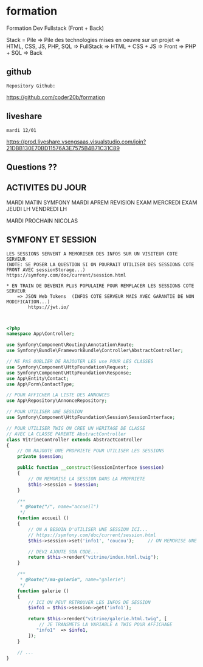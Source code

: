 # formation

Formation Dev Fullstack (Front + Back)

Stack = Pile
=> Pile des technologies mises en oeuvre sur un projet
=> HTML, CSS, JS, PHP, SQL  => FullStack
=> HTML + CSS + JS          => Front
=> PHP + SQL                => Back

## github

    Repository Github:

https://github.com/coder20b/formation

## liveshare

    mardi 12/01

https://prod.liveshare.vsengsaas.visualstudio.com/join?21DBB130E70BD11576A3E7575B4B71C31C89

## Questions ??

## ACTIVITES DU JOUR


MARDI MATIN     SYMFONY
MARDI APREM     REVISION EXAM
MERCREDI        EXAM
JEUDI           LH
VENDREDI        LH

MARDI PROCHAIN  NICOLAS

## SYMFONY ET SESSION

    LES SESSIONS SERVENT A MEMORISER DES INFOS SUR UN VISITEUR COTE SERVEUR
    (NOTE: SE POSER LA QUESTION SI ON POURRAIT UTILISER DES SESSIONS COTE FRONT AVEC sessionStorage...)
    https://symfony.com/doc/current/session.html

    * EN TRAIN DE DEVENIR PLUS POPULAIRE POUR REMPLACER LES SESSIONS COTE SERVEUR
        => JSON Web Tokens  (INFOS COTE SERVEUR MAIS AVEC GARANTIE DE NON MODIFICATION...)
            https://jwt.io/

```php


<?php
namespace App\Controller;

use Symfony\Component\Routing\Annotation\Route;
use Symfony\Bundle\FrameworkBundle\Controller\AbstractController;

// NE PAS OUBLIER DE RAJOUTER LES use POUR LES CLASSES
use Symfony\Component\HttpFoundation\Request;
use Symfony\Component\HttpFoundation\Response;
use App\Entity\Contact;
use App\Form\ContactType;

// POUR AFFICHER LA LISTE DES ANNONCES
use App\Repository\AnnonceRepository;

// POUR UTILISER UNE SESSION
use Symfony\Component\HttpFoundation\Session\SessionInterface;

// POUR UTILISER TWIG ON CREE UN HERITAGE DE CLASSE 
// AVEC LA CLASSE PARENTE AbstractController
class VitrineController extends AbstractController
{
    // ON RAJOUTE UNE PROPRIETE POUR UTILISER LES SESSIONS
    private $session;

    public function __construct(SessionInterface $session)
    {
        // ON MEMORISE LA SESSION DANS LA PROPRIETE
        $this->session = $session;
    }

    /**
     * @Route("/", name="accueil")
     */    
    function accueil ()
    {
        // ON A BESOIN D'UTILISER UNE SESSION ICI... 
        // https://symfony.com/doc/current/session.html
        $this->session->set('info1', 'coucou');     // ON MEMORISE UNE INFO ICI

        // DEV2 AJOUTE SON CODE...
        return $this->render("vitrine/index.html.twig");
    }

    /**
     * @Route("/ma-galerie", name="galerie")
     */    
    function galerie ()
    {
        // ICI ON PEUT RETROUVER LES INFOS DE SESSION
        $info1 = $this->session->get('info1');

        return $this->render("vitrine/galerie.html.twig", [
            // JE TRANSMETS LA VARIABLE A TWIG POUR AFFICHAGE
           "info1"  => $info1, 
        ]);
    }

    // ...
}

```










